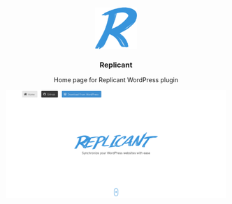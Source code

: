<br />
<p align="center">
  <a href="https://github.com/evokelektrique/replicant-home">
    <img src="./icon_big.png" alt="Logo" width="96" height="96">
  </a>

  <h3 align="center">Replicant</h3>

  <p align="center">
    Home page for Replicant WordPress plugin
  </p>
</p>

<div align="center">
  <img src="./home.png" alt="Screenshot" />
</div>

